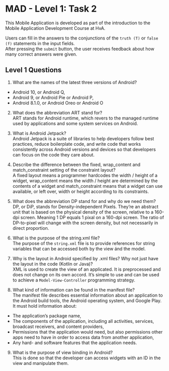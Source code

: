 # MAD - Level 1: Task 2

This Mobile Application is developed as part of the introduction to the Mobile Application Development Course at HvA.

Users can fill in the answers to the conjunctions of the `truth (T)` or `false (f)` statements in the input fields.  
After pressing the `submit` button, the user receives feedback about how many correct answers were given.

## Level 1 Questions

1.	What are the names of the latest three versions of Android?
-	Android 10, or Android Q,
-	Android 9, or Android Pie or Android P,
-	Android 8.1.0, or Android Oreo or Android O

2.	What does the abbreviation ART stand for?  
ART stands for Android runtime, which revers to the managed runtime used by applications and some system services on Android.

3.	What is Android Jetpack?  
Android Jetpack is a suite of libraries to help developers follow best practices, reduce boilerplate code, and write code that works consistently across Android versions and devices so that developers can focus on the code they care about.

4.	Describe the difference between the fixed, wrap_content and match_constraint setting of the constraint layout?  
A fixed layout means a programmer hardcodes the width / height of a widget, wrap_content means the width / height are determined by the contents of a widget and match_constraint means that a widget can use available, or left over, width or height according to its constraints.

5.	What does the abbreviation DP stand for and why do we need them?  
DP, or DiP, stands for Density-independent Pixels. They’re an abstract unit that is based on the physical density of the screen, relative to a 160-dpi screen. Meaning 1 DP equals 1 pixal on a 160-dpi screen. The ratio of DP-to-pixel will change with the screen density, but not necessarily in direct proportion.

6.	What is the purpose of the string.xml file?  
The purpose of the `string.xml` file is to provide references for string variables that can be accessed both by the view ánd the model.

7.	Why is the layout in Android specified by .xml files?  Why not just have the layout in the code (Kotlin or Java)?  
XML is used to create the view of an applicated. It is preprocessed and does not change on its own accord. It’s simple to use and can be used to achieve a `Model-View-Controller` programming strategy.

8.	What kind of information can be found in the manifest file?  
The manifest file describes essential information about an application to the Android build tools, the Android operating system, and Google Play. It must hold information about:
-	The application’s package name,
-	The components of the application, including all activities, services, broadcast receivers, and content providers,
-	Permissions that the application would need, but also permissions other apps need to have in order to access data from another application,
-	Any hard- and software features that the application needs.

9.	What is the purpose of view binding in Android?  
This is done so that the developer can access widgets with an ID in the view and manipulate them.
